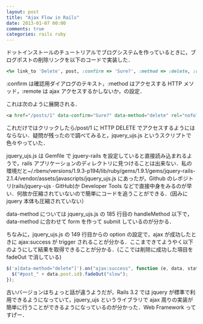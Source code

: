 ```yaml
---
layout: post
title: "Ajax Flow in Rails"
date: 2013-01-07 00:00
comments: true
categories: rails ruby
---
```


ドットインストールのチュートリアルでブログシステムを作っているときに，ブログポストの削除リンクを以下のコードで実装した．

```ruby
<%= link_to 'Delete', post, :confirm => 'Sure?', :method => :delete, :remote => true %>
```

:confirm は確認用ダイアログのテキスト，:method はアクセスする HTTP メソッド，:remote は ajax アクセスするかしないか，の設定．

これは次のように展開される．

```html
<a href="/posts/1" data-confirm="Sure?" data-method="delete" rel="nofollow">Delete</a>
```

これだけではクリックしたら/post/1 に HTTP DELETE でアクセスするようにはならない．疑問が残ったので調べてみると，jquery_ujs.js というスクリプトで色々やっていた．

jquery_ujs.js は Gemfile で jquery-rails を設定していると直接読み込まれるようで，rails アプリケーションのディレクトリに見つけることは出来ない．私の環境だと~/.rbenv/versions/1.9.3-p194/lib/ruby/gems/1.9.1/gems/jquery-rails-2.1.4/vendor/assets/javascripts/jquery_ujs.js にあったが，Github のレポジトリ(rails/jquery-ujs · GitHub)か Developer Tools などで直接中身をみるのが早い．何故か圧縮されていないので簡単にコードを追うことができる．(因みに jquery 本体も圧縮されていない）

data-method については jquery_ujs.js の 185 行目の handleMethod 以下で，data-method に合わせて form を作って submit しているのが分かる．

ちなみに，jquery_ujs.js の 149 行目からの option の設定で，ajax が成功したときに ajax:success が trigger されることが分かる．ここまできてようやく以下のようにして結果を取得できることが分かる．(ここでは削除に成功した項目を fadeOut で消している)

```js
$('a[data-method="delete"]').on("ajax:success", function (e, data, status, xhr) {
  $("#post_" + data.post.id).fadeOut("slow");
});
```

古いバージョンはちょっと話が違うようだが，Rails 3.2 では jquery が標準で利用できるようになっていて，jquery_ujs というライブラリで ajax 周りの実装が簡単に行うことができるようになっているのが分かった．Web Framework ってすげー．
